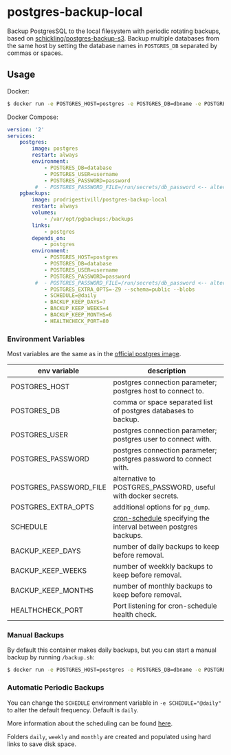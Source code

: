 # postgres-backup-local

Backup PostgresSQL to the local filesystem with periodic rotating backups, based on [schickling/postgres-backup-s3](https://hub.docker.com/r/schickling/postgres-backup-s3/).
Backup multiple databases from the same host by setting the database names in `POSTGRES_DB` separated by commas or spaces.

## Usage

Docker:
```sh
$ docker run -e POSTGRES_HOST=postgres -e POSTGRES_DB=dbname -e POSTGRES_USER=user -e POSTGRES_PASSWORD=password  prodrigestivill/postgres-backup-local
```

Docker Compose:
```yaml
version: '2'
services:
    postgres:
        image: postgres
        restart: always
        environment:
            - POSTGRES_DB=database
            - POSTGRES_USER=username
            - POSTGRES_PASSWORD=password
         #  - POSTGRES_PASSWORD_FILE=/run/secrets/db_password <-- alternative for POSTGRES_PASSWORD (to use with docker secrets)
    pgbackups:
        image: prodrigestivill/postgres-backup-local
        restart: always
        volumes:
            - /var/opt/pgbackups:/backups
        links:
            - postgres
        depends_on:
            - postgres
        environment:
            - POSTGRES_HOST=postgres
            - POSTGRES_DB=database
            - POSTGRES_USER=username
            - POSTGRES_PASSWORD=password
         #  - POSTGRES_PASSWORD_FILE=/run/secrets/db_password <-- alternative for POSTGRES_PASSWORD (to use with docker secrets)
            - POSTGRES_EXTRA_OPTS=-Z9 --schema=public --blobs
            - SCHEDULE=@daily
            - BACKUP_KEEP_DAYS=7
            - BACKUP_KEEP_WEEKS=4
            - BACKUP_KEEP_MONTHS=6
            - HEALTHCHECK_PORT=80

```

### Environment Variables
Most variables are the same as in the [official postgres image](https://hub.docker.com/_/postgres/).

| env variable | description |
|--|--|
| POSTGRES_HOST | postgres connection parameter; postgres host to connect to. |
| POSTGRES_DB | comma or space separated list of postgres databases to backup. |
| POSTGRES_USER | postgres connection parameter; postgres user to connect with. |
| POSTGRES_PASSWORD | postgres connection parameter; postgres password to connect with. |
| POSTGRES_PASSWORD_FILE | alternative to POSTGRES_PASSWORD, useful with docker secrets. |
| POSTGRES_EXTRA_OPTS | additional options for `pg_dump`. |
| SCHEDULE | [cron-schedule](http://godoc.org/github.com/robfig/cron#hdr-Predefined_schedules) specifying the interval between postgres backups. |
| BACKUP_KEEP_DAYS | number of daily backups to keep before removal. |
| BACKUP_KEEP_WEEKS | number of weekkly backups to keep before removal. |
| BACKUP_KEEP_MONTHS | number of monthly backups to keep before removal. |
| HEALTHCHECK_PORT | Port listening for cron-schedule health check. |

### Manual Backups

By default this container makes daily backups, but you can start a manual backup by running `/backup.sh`:

```sh
$ docker run -e POSTGRES_HOST=postgres -e POSTGRES_DB=dbname -e POSTGRES_USER=user -e POSTGRES_PASSWORD=password  prodrigestivill/postgres-backup-local /backup.sh
```

### Automatic Periodic Backups

You can change the `SCHEDULE` environment variable in `-e SCHEDULE="@daily"` to alter the default frequency. Default is `daily`.

More information about the scheduling can be found [here](http://godoc.org/github.com/robfig/cron#hdr-Predefined_schedules).

Folders `daily`, `weekly` and `monthly` are created and populated using hard links to save disk space.
